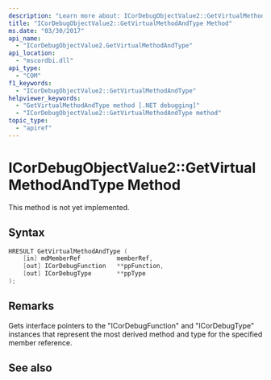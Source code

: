 ```yaml
---
description: "Learn more about: ICorDebugObjectValue2::GetVirtualMethodAndType Method"
title: "ICorDebugObjectValue2::GetVirtualMethodAndType Method"
ms.date: "03/30/2017"
api_name:
  - "ICorDebugObjectValue2.GetVirtualMethodAndType"
api_location:
  - "mscordbi.dll"
api_type:
  - "COM"
f1_keywords:
  - "ICorDebugObjectValue2::GetVirtualMethodAndType"
helpviewer_keywords:
  - "GetVirtualMethodAndType method [.NET debugging]"
  - "ICorDebugObjectValue2::GetVirtualMethodAndType method"
topic_type:
  - "apiref"
---
```

# ICorDebugObjectValue2::GetVirtualMethodAndType Method

This method is not yet implemented.

## Syntax

```cpp
HRESULT GetVirtualMethodAndType (
    [in] mdMemberRef          memberRef,
    [out] ICorDebugFunction   **ppFunction,
    [out] ICorDebugType       **ppType
);
```

## Remarks

Gets interface pointers to the "ICorDebugFunction" and "ICorDebugType" instances that represent the most derived method and type for the specified member reference.

## See also
